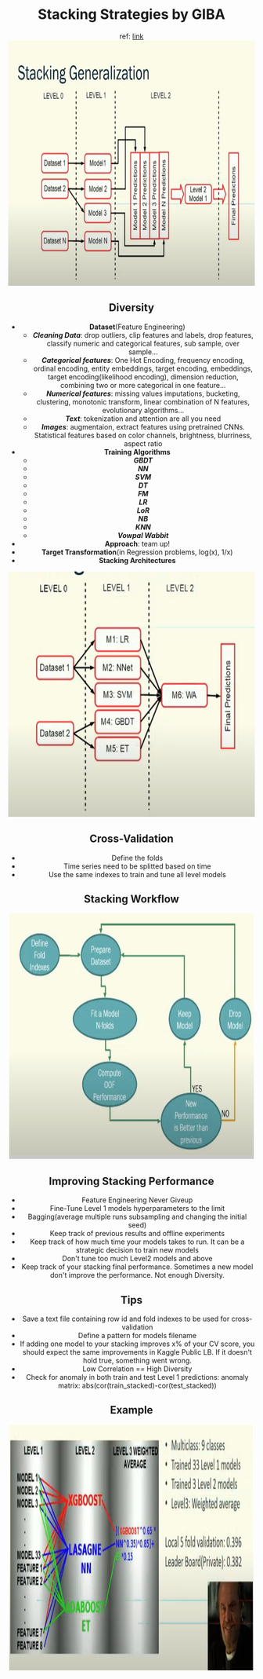 # <center> Stacking Strategies by GIBA 
  
<center>ref: <a href=https://www.youtube.com/watch?v=9oR7F0CfcZY&t=1680s>link</a>
  
  
<img src='stacking.png' width='600' height='500'>

## Diversity
* **Dataset**(Feature Engineering)
    * ***Cleaning Data***: drop outliers, clip features and labels, drop features, classify numeric and categorical features, sub sample, over sample...
    * ***Categorical features***: One Hot Encoding, frequency encoding, ordinal encoding, entity embeddings, target encoding, embeddings, target encoding(likelihood encoding), dimension reduction, combining two or more categorical in one feature...
    * ***Numerical features***: missing values imputations, bucketing, clustering, monotonic transform, linear combination of N features, evolutionary algorithms...
    * ***Text***: tokenization and attention are all you need
    * ***Images***: augmentaion, extract features using pretrained CNNs. Statistical features based on color channels, brightness, blurriness, aspect ratio
* **Training Algorithms**
    * ***GBDT***
    * ***NN***
    * ***SVM***
    * ***DT***
    * ***FM***
    * ***LR***
    * ***LoR***
    * ***NB***
    * ***KNN***
    * ***Vowpal Wabbit***
* **Approach**: team up!
* **Target Transformation**(in Regression problems, log(x), 1/x)
* **Stacking Architectures**
<img src='stacking_architecture.png' width='600' height='500'>

## Cross-Validation
* Define the folds
* Time series need to be splitted based on time
* Use the same indexes to train and tune all level models

## Stacking Workflow
<img src='stacking_workflow.png' width=500 height=500>

## Improving Stacking Performance
* Feature Engineering Never Giveup
* Fine-Tune Level 1 models hyperparameters to the limit
* Bagging(average multiple runs subsampling and changing the initial seed)
* Keep track of previous results and offline experiments
* Keep track of how much time your models takes to run. It can be a strategic decision to train new models
* Don't tune too much Level2 models and above
* Keep track of your stacking final performance. Sometimes a new model don't improve the performance. Not enough Diversity.

## Tips
* Save a text file containing row id and fold indexes to be used for cross-validation
* Define a pattern for models filename
* If adding one model to your stacking improves x% of your CV score, you should expect the same improvements in Kaggle Public LB. If it doesn't hold true, something went wrong.
* Low Correlation == High Diversity
* Check for anomaly in both train and test Level 1 predictions: anomaly matrix: abs(cor(train_stacked)-cor(test_stacked))

## Example
<img src='stacking_example.png' height=500 width=500>
